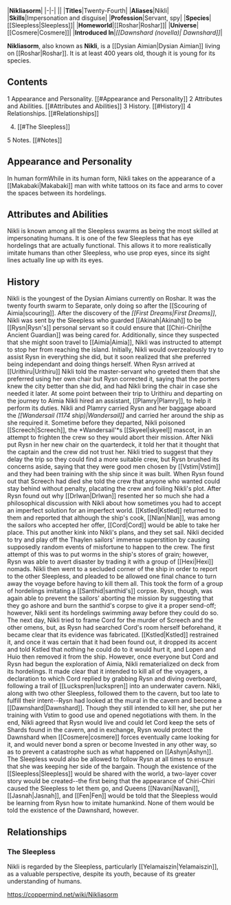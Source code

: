 |**Nikliasorm**|
|-|-|
||
|**Titles**|Twenty-Fourth|
|**Aliases**|Nikli|
|**Skills**|Impersonation and disguise|
|**Profession**|Servant, spy|
|**Species**|[[Sleepless\|Sleepless]]|
|**Homeworld**|[[Roshar\|Roshar]]|
|**Universe**|[[Cosmere\|Cosmere]]|
|**Introduced In**|*[[Dawnshard (novella)\| Dawnshard]]*|

**Nikliasorm**, also known as **Nikli**, is a [[Dysian Aimian\|Dysian Aimian]] living on [[Roshar\|Roshar]]. It is at least 400 years old, though it is young for its species.

## Contents

1 Appearance and Personality. [[#Appearance and Personality]] 
2 Attributes and Abilities. [[#Attributes and Abilities]] 
3 History. [[#History]] 
4 Relationships. [[#Relationships]] 

4. [[#The Sleepless]] 


5 Notes. [[#Notes]] 


## Appearance and Personality
  In human formWhile in its human form, Nikli takes on the appearance of a [[Makabaki\|Makabaki]] man with white tattoos on its face and arms to cover the spaces between its hordelings.
## Attributes and Abilities
Nikli is known among all the Sleepless swarms as being the most skilled at impersonating humans. It is one of the few Sleepless that has eye hordelings that are actually functional. This allows it to more realistically imitate humans than other Sleepless, who use prop eyes, since its sight lines actually line up with its eyes.

## History
Nikli is the youngest of the Dysian Aimians currently on Roshar. It was the twenty fourth swarm to Separate, only doing so after the [[Scouring of Aimia\|scouring]].
After the discovery of the *[[First Dreams\|First Dreams]]*, Nikli was sent by the Sleepless who guarded [[Akinah\|Akinah]] to be [[Rysn\|Rysn's]] personal servant so it could ensure that [[Chiri-Chiri\|the Ancient Guardian]] was being cared for. Additionally, since they suspected that she might soon travel to [[Aimia\|Aimia]], Nikli was instructed to attempt to stop her from reaching the island. Initially, Nikli would overzealously try to assist Rysn in everything she did, but it soon realized that she preferred being independant and doing things herself.
When Rysn arrived at [[Urithiru\|Urithiru]] Nikli told the master-servant who greeted them that she preferred using her own chair but Rysn corrected it, saying that the porters knew the city better than she did, and had Nikli bring the chair in case she needed it later.
At some point between their trip to Urithiru and departing on the journey to Aimia Nikli hired an assistant, [[Plamry\|Plamry]], to help it perform its duties. Nikli and Plamry carried Rysn and her baggage aboard the *[[Wandersail (1174 ship)\|Wandersail]]* and carried her around the ship as she required it. Sometime before they departed, Nikli poisoned [[Screech\|Screech]], the *Wandersail'*s [[Skyeel\|skyeel]] mascot, in an attempt to frighten the crew so they would abort their mission. After Nikli put Rysn in her new chair on the quarterdeck, it told her that it thought that the captain and the crew did not trust her. Nikli tried to suggest that they delay the trip so they could find a more suitable crew, but Rysn brushed its concerns aside, saying that they were good men chosen by [[Vstim\|Vstim]] and they had been training with the ship since it was built. When Rysn found out that Screech had died she told the crew that anyone who wanted could stay behind without penalty, placating the crew and foiling Nikli's plot. After Rysn found out why [[Drlwan\|Drlwan]] resented her so much she had a philosophical discussion with Nikli about how sometimes you had to accept an imperfect solution for an imperfect world. [[Kstled\|Kstled]] returned to them and reported that although the ship's cook, [[Nlan\|Nlan]], was among the sailors who accepted her offer, [[Cord\|Cord]] would be able to take her place. This put another kink into Nikli's plans, and they set sail.
Nikli decided to try and play off the Thaylen sailors' immense superstition by causing supposedly random events of misfortune to happen to the crew. The first attempt of this was to put worms in the ship's stores of grain; however, Rysn was able to avert disaster by trading it with a group of [[Hexi\|Hexi]] nomads. Nikli then went to a secluded corner of the ship in order to report to the other Sleepless, and pleaded to be allowed one final chance to turn away the voyage before having to kill them all. This took the form of a group of hordelings imitating a [[Santhid\|santhid's]] corpse. Rysn, though, was again able to prevent the sailors' aborting the mission by suggesting that they go ashore and burn the santhid's corpse to give it a proper send-off; however, Nikli sent its hordelings swimming away before they could do so.
The next day, Nikli tried to frame Cord for the murder of Screech and the other omens, but, as Rysn had searched Cord's room herself beforehand, it became clear that its evidence was fabricated. [[Kstled\|Kstled]] restrained it, and once it was certain that it had been found out, it dropped its accent and told Kstled that nothing he could do to it would hurt it, and Lopen and Huio then removed it from the ship. However, once everyone but Cord and Rysn had begun the exploration of Aimia, Nikli rematerialized on deck from its hordelings. It made clear that it intended to kill all of the voyagers, a declaration to which Cord replied by grabbing Rysn and diving overboard, following a trail of [[Luckspren\|luckspren]] into an underwater cavern. Nikli, along with two other Sleepless, followed them to the cavern, but too late to fulfill their intent--Rysn had looked at the mural in the cavern and become a [[Dawnshard\|Dawnshard]]. Though they still intended to kill her, she put her training with Vstim to good use and opened negotiations with them.
In the end, Nikli agreed that Rysn would live and could let Cord keep the sets of Shards found in the cavern, and in exchange, Rysn would protect the Dawnshard when [[Cosmere\|cosmere]] forces eventually came looking for it, and would never bond a spren or become Invested in any other way, so as to prevent a catastrophe such as what happened on [[Ashyn\|Ashyn]]. The Sleepless would also be allowed to follow Rysn at all times to ensure that she was keeping her side of the bargain. Though the existence of the [[Sleepless\|Sleepless]] would be shared with the world, a two-layer cover story would be created--the first being that the appearance of Chiri-Chiri caused the Sleepless to let them go, and Queens [[Navani\|Navani]], [[Jasnah\|Jasnah]], and [[Fen\|Fen]] would be told that the Sleepless would be learning from Rysn how to imitate humankind. None of them would be told the existence of the Dawnshard, however.

## Relationships
### The Sleepless
Nikli is regarded by the Sleepless, particularly [[Yelamaiszin\|Yelamaiszin]], as a valuable perspective, despite its youth, because of its greater understanding of humans.



https://coppermind.net/wiki/Nikliasorm